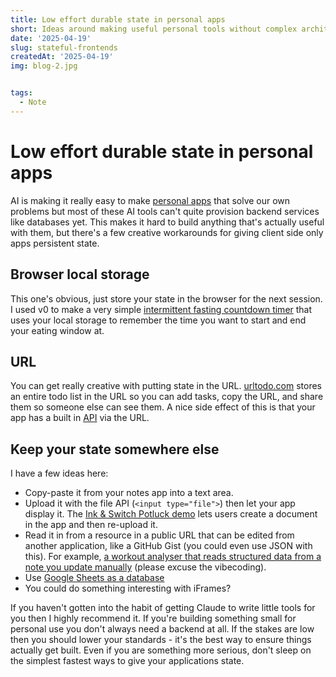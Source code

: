 ```yaml
---
title: Low effort durable state in personal apps
short: Ideas around making useful personal tools without complex architectures
date: '2025-04-19'
slug: stateful-frontends
createdAt: '2025-04-19'
img: blog-2.jpg


tags:
  - Note
---
```


# Low effort durable state in personal apps 

AI is making it really easy to make [personal apps](https://simonwillison.net/2024/Oct/21/claude-artifacts/) that solve our own problems but most of these AI tools can't quite provision backend services like databases yet. This makes it hard to build anything that's actually useful with them, but there's a few creative workarounds for giving client side only apps persistent state.

## Browser local storage
This one's obvious, just store your state in the browser for the next session. I used v0 to make a very simple [intermittent fasting countdown timer](https://personal-imf-app.vercel.app/) that uses your local storage to remember the time you want to start and end your eating window at.

## URL
You can get really creative with putting state in the URL. [urltodo.com](https://www.urltodo.com/#eyJ0YXNrcyI6W3siaWQiOiIxNzQ0OTI2NTQ3NzY4IiwidGV4dCI6IkEgdG9kbyBsaXN0IGFwcC4uLiIsImNvbXBsZXRlZCI6dHJ1ZX0seyJpZCI6IjE3NDQ5MjY4Mjk4NjYiLCJ0ZXh0IjoiSW50ZXJtaXR0ZW50IGZhc3RpbmcgYXBwIChhcHAuY29tL3N0YXJ0PTExMDAvZW5kPTE4MzApIiwiY29tcGxldGVkIjpmYWxzZX1dLCJ0aXRsZSI6IkFwcHMgdGhhdCBjb3VsZCBqdXN0IHVzZSBVUkxzIGZvciBzdGF0ZSJ9) stores an entire todo list in the URL so you can add tasks, copy the URL, and share them so someone else can see them. A nice side effect of this is that your app has a built in [API](https://urltodo.com/docs) via the URL.

## Keep your state somewhere else
I have a few ideas here: 
- Copy-paste it from your notes app into a text area. 
- Upload it with the file API (`<input type="file">`) then let your app display it. The [Ink & Switch Potluck demo](https://www.inkandswitch.com/potluck/demo/?openDocument=splitwise) lets users create a document in the app and then re-upload it. 
- Read it in from a resource in a public URL that can be edited from another application, like a GitHub Gist (you could even use JSON with this). For example, [a workout analyser that reads structured data from a note you update manually](https://www.pauls.garden/gainsreport/) (please excuse the vibecoding).
- Use [Google Sheets as a database](https://www.youtube.com/watch?v=K6Vcfm7TA5U)
- You could do something interesting with iFrames?

If you haven't gotten into the habit of getting Claude to write little tools for you then I highly recommend it. If you're building something small for personal use you don't always need a backend at all. If the stakes are low then you should lower your standards - it's the best way to ensure things actually get built. Even if you are something more serious, don't sleep on the simplest fastest ways to give your applications state. 
